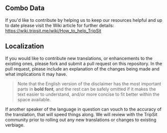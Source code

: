 ## Combo Data

If you'd like to contribute by helping us to keep our resources helpful and up to date please visit the Wiki article for further details: https://wiki.tripsit.me/wiki/How_to_help_TripSit

## Localization

If you would like to contribute new translations, or enhancements to the existing ones, please fork and submit a pull request on this repository. In the pull request, please include an explanation of the changes being made and what implications it may have. 

> Note that the English version of the disclaimer has the most important parts in **bold font**, and the rest can be safely omitted if it makes the text easier to understand, and/or more concise to fit better within the space available.

If another speaker of the language in question can vouch to the accuracy of the translation, that will speed things along. We will review with the TripSit community prior to rolling out any new translations or changes to existing verbiage.
